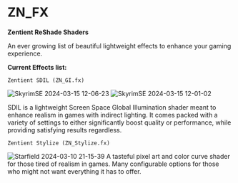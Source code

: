 # ZN_FX
**Zentient ReShade Shaders**

An ever growing list of beautiful lightweight effects to enhance your gaming experience.

**Current Effects list:**
    
    Zentient SDIL (ZN_GI.fx)
![SkyrimSE 2024-03-15 12-06-23](https://github.com/Zenteon/ZN_FX/assets/162768653/8dc71a48-a9cd-44eb-94e9-856db5e4681e)
![SkyrimSE 2024-03-15 12-01-02](https://github.com/Zenteon/ZN_FX/assets/162768653/4f282bdb-a499-4881-a849-966e7df70f12)

SDIL is a lightweight Screen Space Global Illumination shader meant to enhance realism in games with indirect lighting.
It comes packed with a variety of settings to either significantly boost quality or performance, while providing satisfying results regardless.

    Zentient Stylize (ZN_Stylize.fx)
![Starfield 2024-03-10 21-15-39](https://github.com/Zenteon/ZN_FX/assets/162768653/89283d29-43ee-40ca-b8e8-cde51da4b6ba)
A tasteful pixel art and color curve shader for those tired of realism in games.
Many configurable options for those who might not want everything it has to offer.
